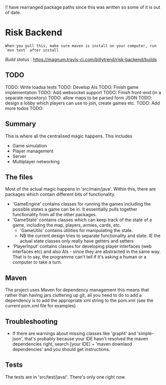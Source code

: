 !! have rearranged package paths since this was written so some of it is out of date.

# Risk Backend

    When you pull this, make sure maven is install on your computer, run `mvn test` after install

*Build status* : https://magnum.travis-ci.com/billytrend/risk-backend/builds

## TODO

TODO: Write loadsa tests
TODO: Develop AIs
TODO: Finish game implementation
TODO: Add websocket support
TODO: Finish front-end (in a separate repository)
TODO: allow maps to be parsed form JSON
TODO: design a lobby which players can use to join, create games etc.
TODO: Add more todos
TODO:

## Summary

This is where all the centralised magic happens. This includes

* Game simulation
* Player management
* Server
* Multiplayer networking

## The files

Most of the actual magic happens in 'src/main/java'. Within this, there are packages which contain different bits of
functionality. 

* 'GameEngine' contains classes for running the games including the possible states a game can be in. It essentially
pulls together functionality from all the other packages.
* 'GameState' contains classes which can keep track of the state of a game, including the map, players, armies, cards,
etc.
    * 'GameUtils' contains utilities for manipulating the state.
    * NB the current design tries to separate functionality and state. IE the actual state classes only really have 
    getters and setters
* 'PlayerInput' contains classes for developing player interfaces (web interfaces etc) and also AIs - since they are
abstracted in the same way. That is to say, the programme can't tell if it's asking a human or a computer to take a
turn.

## Maven

The project uses Maven for dependency management this means that rather than having jars cluttering up git, all you need
to do to add a dependency is to add the appropriate xml string to the pom.xml (see the current pom.xml file for
examples)

## Troubleshooting

* If there are warnings about missing classes like 'grapht' and 'simple-json', that's probably because your IDE hasn't
resolved the maven dependencies right, search [your IDE] + 'maven downlaod dependencies' and you should get
instructions.

## Tests

The tests are in 'src/test/java/'. There's only one right now.
